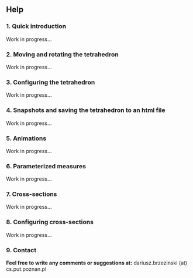 ## Help

### 1. Quick introduction<a id='help-intro'></a>

Work in progress...

### 2. Moving and rotating the tetrahedron<a id='help-moving'></a>

Work in progress...

### 3. Configuring the tetrahedron<a id='help-conf'></a>

Work in progress...

### 4. Snapshots and saving the tetrahedron to an html file<a id='help-save'></a>

Work in progress...

### 5. Animations<a id='help-animation'></a>

Work in progress...

### 6. Parameterized measures<a id='help-parameters'></a>

Work in progress...

### 7. Cross-sections<a id='help-cross-sections'></a>

Work in progress...

### 8. Configuring cross-sections<a id='help-cross-section-conf'></a>

Work in progress...

### 9. Contact<a id='help-contact'></a>

**Feel free to write any comments or suggestions at:** dariusz.brzezinski (at) cs.put.poznan.pl
